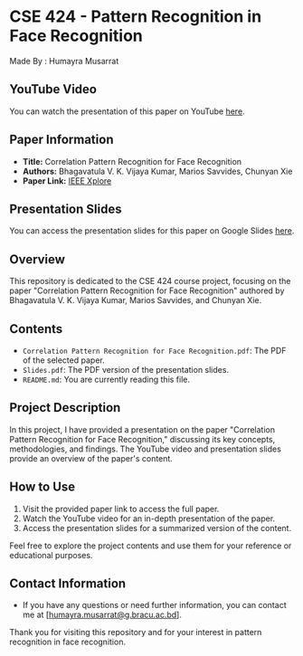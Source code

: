 # CSE 424 - Pattern Recognition in Face Recognition

Made By : Humayra Musarrat

## YouTube Video
You can watch the presentation of this paper on YouTube [here](https://youtu.be/KJc8YVyQ-0k).

## Paper Information
- **Title:** Correlation Pattern Recognition for Face Recognition
- **Authors:** Bhagavatula V. K. Vijaya Kumar, Marios Savvides, Chunyan Xie
- **Paper Link:** [IEEE Xplore](https://ieeexplore.ieee.org/document/4052477)

## Presentation Slides
You can access the presentation slides for this paper on Google Slides [here](https://docs.google.com/presentation/d/1Kz5JXZ2TfwepNrcA2Md-gXQnfgwM3mOc-EiMM0hhCwg/edit?usp=sharing).

## Overview
This repository is dedicated to the CSE 424 course project, focusing on the paper "Correlation Pattern Recognition for Face Recognition" authored by Bhagavatula V. K. Vijaya Kumar, Marios Savvides, and Chunyan Xie.

## Contents
- `Correlation Pattern Recognition for Face Recognition.pdf`: The PDF of the selected paper.
- `Slides.pdf`: The PDF version of the presentation slides.
- `README.md`: You are currently reading this file.

## Project Description
In this project, I have provided a presentation on the paper "Correlation Pattern Recognition for Face Recognition," discussing its key concepts, methodologies, and findings. The YouTube video and presentation slides provide an overview of the paper's content.

## How to Use
1. Visit the provided paper link to access the full paper.
2. Watch the YouTube video for an in-depth presentation of the paper.
3. Access the presentation slides for a summarized version of the content.

Feel free to explore the project contents and use them for your reference or educational purposes.

## Contact Information
- If you have any questions or need further information, you can contact me at [humayra.musarrat@g.bracu.ac.bd].

Thank you for visiting this repository and for your interest in pattern recognition in face recognition.
